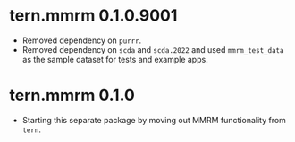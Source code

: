 # tern.mmrm 0.1.0.9001

* Removed dependency on `purrr`.
* Removed dependency on `scda` and `scda.2022` and used `mmrm_test_data` as the sample dataset for tests and example apps.

# tern.mmrm 0.1.0

* Starting this separate package by moving out MMRM functionality from `tern`.
